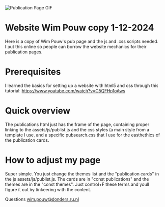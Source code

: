 <div class="gif-container">
  <img src="assets/gifs/pubpagewp.gif" alt="Publication Page GIF">
</div>

# Website Wim Pouw copy 1-12-2024
Here is a copy of Wim Pouw's pub page and the js and .css scripts needed. I put this online so people can borrow the website mechanics for their publication pages.

# Prerequisites
I learned the basics for setting up a website with html5 and css through this tutorial: https://www.youtube.com/watch?v=C5QFHp1oAws

# Quick overview
The publications html just has the frame of the page, containing proper linking to the assets/js/publist.js and the css styles (a main style from a template I use, and a specific pubsearch.css that I use for the easthethics of the publication cards.

# How to adjust my page
Super simple. You just change the themes list and the  "publication cards" in the js assets/js/publist.js. The cards are in "const publications" and the themes are in the "const themes". Just control+F these terms and youll figure it out by tinkeering with the content.

Questions
wim.pouw@donders.ru.nl

